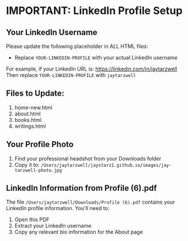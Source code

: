 # IMPORTANT: LinkedIn Profile Setup

## Your LinkedIn Username
Please update the following placeholder in ALL HTML files:
- Replace `YOUR-LINKEDIN-PROFILE` with your actual LinkedIn username

For example, if your LinkedIn URL is: https://linkedin.com/in/jaytarzwell
Then replace `YOUR-LINKEDIN-PROFILE` with `jaytarzwell`

## Files to Update:
1. home-new.html
2. about.html  
3. books.html
4. writings.html

## Your Profile Photo
1. Find your professional headshot from your Downloads folder
2. Copy it to: `/Users/jaytarzwell/jaystarz1.github.io/images/jay-tarzwell-photo.jpg`

## LinkedIn Information from Profile (6).pdf
The file `/Users/jaytarzwell/Downloads/Profile (6).pdf` contains your LinkedIn profile information.
You'll need to:
1. Open this PDF
2. Extract your LinkedIn username
3. Copy any relevant bio information for the About page